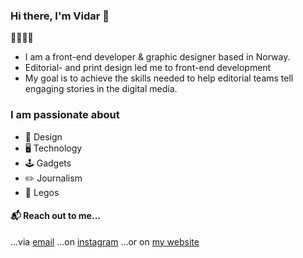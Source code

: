 ### Hi there, I'm Vidar 👋

📰👨🏻‍💻
- I am a front-end developer & graphic designer based in Norway.
- Editorial- and print design led me to front-end development
- My goal is to achieve the skills needed to help editorial teams tell engaging stories in the digital media.

### I am passionate about
- 🎨 Design
- 🖥 Technology
- 🕹 Gadgets
- ✏️ Journalism
- 🤩 Legos

#### 📬 Reach out to me…
…via [email](mailto:vusvol@icloud.com.com)
…on [instagram](https://www.instagram.com/nokoheiltmakalaust/)
…or on [my website](https://www.heiltutanvidare.no/)

<!--
**heiltutanvidare/heiltutanvidare** is a ✨ _special_ ✨ repository because its `README.md` (this file) appears on your GitHub profile.

Here are some ideas to get you started:

- 🔭 I’m currently working on ...
- 🌱 I’m currently learning ...
- 👯 I’m looking to collaborate on ...
- 🤔 I’m looking for help with ...
- 💬 Ask me about ...
- 📫 How to reach me: ...
- 😄 Pronouns: ...
- ⚡ Fun fact: ...
-->
